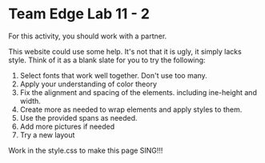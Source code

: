 # Team Edge Lab 11 - 2

For this activity, you should work with a partner.

This website could use some help. It's not that it is ugly, it simply lacks style.
Think of it as a blank slate for you to try the following:

1. Select fonts that work well together. Don't use too many.
2. Apply your understanding of color theory
3. Fix the alignment and spacing of the elements. including ine-height and width.
4. Create more <divs> as needed to wrap elements and apply styles to them.
5. Use the provided spans as needed.
6. Add more pictures if needed
7. Try a new layout 

Work in the style.css to make this page SING!!!
  
